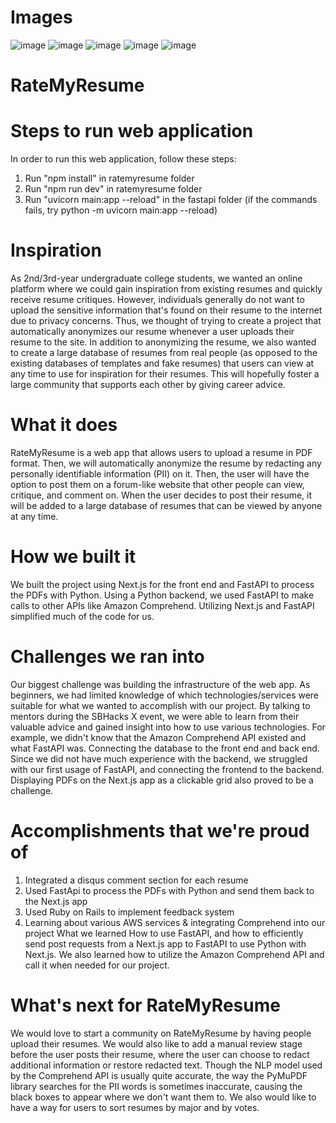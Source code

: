 # Images
![image](https://github.com/jiwa310/RateMyResume/assets/91923759/e09ecd9d-ded4-4526-971c-52e6d49bc02f)
![image](https://github.com/jiwa310/RateMyResume/assets/91923759/e311b14a-56c9-42bb-8ddf-c7d332304300)
![image](https://github.com/jiwa310/RateMyResume/assets/91923759/9704257e-ec3a-4306-8d35-d1a6b357642d)
![image](https://github.com/jiwa310/RateMyResume/assets/91923759/e44fffde-58f4-4937-a00c-e01095604155)
![image](https://github.com/jiwa310/RateMyResume/assets/91923759/241748ee-bfd3-465c-af8b-39bb85797370)

# RateMyResume

# Steps to run web application
In order to run this web application, follow these steps:
1. Run "npm install" in ratemyresume folder
2. Run "npm run dev" in ratemyresume folder
3. Run "uvicorn main:app --reload" in the fastapi folder (if the commands fails, try python -m uvicorn main:app --reload)

# Inspiration
As 2nd/3rd-year undergraduate college students, we wanted an online platform where we could gain inspiration from existing resumes and quickly receive resume critiques. However, individuals generally do not want to upload the sensitive information that's found on their resume to the internet due to privacy concerns. Thus, we thought of trying to create a project that automatically anonymizes our resume whenever a user uploads their resume to the site. In addition to anonymizing the resume, we also wanted to create a large database of resumes from real people (as opposed to the existing databases of templates and fake resumes) that users can view at any time to use for inspiration for their resumes. This will hopefully foster a large community that supports each other by giving career advice.

# What it does
RateMyResume is a web app that allows users to upload a resume in PDF format. Then, we will automatically anonymize the resume by redacting any personally identifiable information (PII) on it. Then, the user will have the option to post them on a forum-like website that other people can view, critique, and comment on.
When the user decides to post their resume, it will be added to a large database of resumes that can be viewed by anyone at any time.

# How we built it
We built the project using Next.js for the front end and FastAPI to process the PDFs with Python. Using a Python backend, we used FastAPI to make calls to other APIs like Amazon Comprehend. Utilizing Next.js and FastAPI simplified much of the code for us.

# Challenges we ran into
Our biggest challenge was building the infrastructure of the web app. As beginners, we had limited knowledge of which technologies/services were suitable for what we wanted to accomplish with our project. By talking to mentors during the SBHacks X event, we were able to learn from their valuable advice and gained insight into how to use various technologies. For example, we didn't know that the Amazon Comprehend API existed and what FastAPI was.
Connecting the database to the front end and back end. Since we did not have much experience with the backend, we struggled with our first usage of FastAPI, and connecting the frontend to the backend.
Displaying PDFs on the Next.js app as a clickable grid also proved to be a challenge.

# Accomplishments that we're proud of
1) Integrated a disqus comment section for each resume
2) Used FastApi to process the PDFs with Python and send them back to the Next.js app
3) Used Ruby on Rails to implement feedback system
4) Learning about various AWS services & integrating Comprehend into our project
What we learned
How to use FastAPI, and how to efficiently send post requests from a Next.js app to FastAPI to use Python with Next.js. We also learned how to utilize the Amazon Comprehend API and call it when needed for our project.

# What's next for RateMyResume
We would love to start a community on RateMyResume by having people upload their resumes. We would also like to add a manual review stage before the user posts their resume, where the user can choose to redact additional information or restore redacted text. Though the NLP model used by the Comprehend API is usually quite accurate, the way the PyMuPDF library searches for the PII words is sometimes inaccurate, causing the black boxes to appear where we don't want them to. We also would like to have a way for users to sort resumes by major and by votes.
